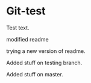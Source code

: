 Git-test
========
Test text.

modified readme

trying a new version of readme.

Added stuff on testing branch.

Added stuff on master.